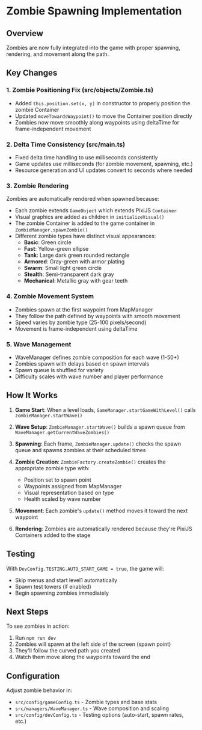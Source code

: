 # Zombie Spawning Implementation

## Overview

Zombies are now fully integrated into the game with proper spawning, rendering, and movement along the path.

## Key Changes

### 1. Zombie Positioning Fix (src/objects/Zombie.ts)

- Added `this.position.set(x, y)` in constructor to properly position the zombie Container
- Updated `moveTowardsWaypoint()` to move the Container position directly
- Zombies now move smoothly along waypoints using deltaTime for frame-independent movement

### 2. Delta Time Consistency (src/main.ts)

- Fixed delta time handling to use milliseconds consistently
- Game updates use milliseconds (for zombie movement, spawning, etc.)
- Resource generation and UI updates convert to seconds where needed

### 3. Zombie Rendering

Zombies are automatically rendered when spawned because:

- Each zombie extends `GameObject` which extends PixiJS `Container`
- Visual graphics are added as children in `initializeVisual()`
- The zombie Container is added to the game container in `ZombieManager.spawnZombie()`
- Different zombie types have distinct visual appearances:
  - **Basic**: Green circle
  - **Fast**: Yellow-green ellipse
  - **Tank**: Large dark green rounded rectangle
  - **Armored**: Gray-green with armor plating
  - **Swarm**: Small light green circle
  - **Stealth**: Semi-transparent dark gray
  - **Mechanical**: Metallic gray with gear teeth

### 4. Zombie Movement System

- Zombies spawn at the first waypoint from MapManager
- They follow the path defined by waypoints with smooth movement
- Speed varies by zombie type (25-100 pixels/second)
- Movement is frame-independent using deltaTime

### 5. Wave Management

- WaveManager defines zombie composition for each wave (1-50+)
- Zombies spawn with delays based on spawn intervals
- Spawn queue is shuffled for variety
- Difficulty scales with wave number and player performance

## How It Works

1. **Game Start**: When a level loads, `GameManager.startGameWithLevel()` calls `zombieManager.startWave()`

2. **Wave Setup**: `ZombieManager.startWave()` builds a spawn queue from `WaveManager.getCurrentWaveZombies()`

3. **Spawning**: Each frame, `ZombieManager.update()` checks the spawn queue and spawns zombies at their scheduled times

4. **Zombie Creation**: `ZombieFactory.createZombie()` creates the appropriate zombie type with:
   - Position set to spawn point
   - Waypoints assigned from MapManager
   - Visual representation based on type
   - Health scaled by wave number

5. **Movement**: Each zombie's `update()` method moves it toward the next waypoint

6. **Rendering**: Zombies are automatically rendered because they're PixiJS Containers added to the stage

## Testing

With `DevConfig.TESTING.AUTO_START_GAME = true`, the game will:

- Skip menus and start level1 automatically
- Spawn test towers (if enabled)
- Begin spawning zombies immediately

## Next Steps

To see zombies in action:

1. Run `npm run dev`
2. Zombies will spawn at the left side of the screen (spawn point)
3. They'll follow the curved path you created
4. Watch them move along the waypoints toward the end

## Configuration

Adjust zombie behavior in:

- `src/config/gameConfig.ts` - Zombie types and base stats
- `src/managers/WaveManager.ts` - Wave composition and scaling
- `src/config/devConfig.ts` - Testing options (auto-start, spawn rates, etc.)
